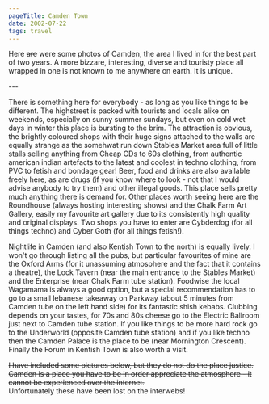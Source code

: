 ```yaml
---
pageTitle: Camden Town
date: 2002-07-22
tags: travel
---
```

<p>Here <del>are</del> were some photos of Camden, the area I lived in for the best part of two years. A more bizzare, interesting, diverse and touristy place all wrapped in one is not known to me anywhere on earth. It is unique. 
</p>
---

<p>
There is something here for everybody - as long as you like things to be different. The highstreet is packed with tourists and locals alike on weekends, especially on sunny summer sundays, but even on cold wet days in winter this place is bursting to the brim. The attraction is obvious, the brightly coloured shops with their huge signs attached to the walls are equally strange as the somehwat run down Stables Market area full of little stalls selling anything from Cheap CDs to 60s clothing, from authentic american indian artefacts to the latest and coolest in techno clothing, from PVC to fetish and bondage gear! Beer, food and drinks are also available freely here, as are drugs (if you know where to look - not that I would advise anybody to try them) and other illegal goods. This place sells pretty much anything there is demand for. Other places worth seeing here are the Roundhouse (always hosting interesting shows) and the Chalk Farm Art Gallery, easily my favourite art gallery due to its consistently high quality and original displays. Two shops you have to enter are Cybderdog (for all things techno) and Cyber Goth (for all things fetish!).</p>
<p>Nightlife in Camden (and also Kentish Town to the north) is equally lively. I won't go through listing all the pubs, but particular favourites of mine are the Oxford Arms (for it unassuming atmosphere and the fact that it contains a theatre), the Lock Tavern (near the main entrance to the Stables Market) and the Enterprise (near Chalk Farm tube station). Foodwise the local Wagamama is always a good option, but a special recommendation has to go to a small lebanese takeaway on Parkway (about 5 minutes from Camden tube on the left hand side) for its fantastic shish kebabs. Clubbing depends on your tastes, for 70s and 80s cheese go to the Electric Ballroom just next to Camden tube station. If you like things to be more hard rock go to the Underworld (opposite Camden tube station) and if you like techno then the Camden Palace is the place to be (near Mornington Crescent). Finally the Forum in Kentish Town is also worth a visit.</p>
<p><del>I have included some pictures below, but they do not do the place justice. Camden is a place you have to be in order appreciate the atmosphere - it cannot be experienced over the internet.<br /></del> Unfortunately these have been lost on the interwebs!</p>